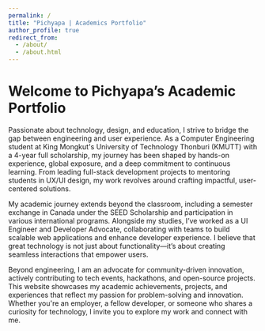 ```yaml
---
permalink: /
title: "Pichyapa | Academics Portfolio"
author_profile: true
redirect_from:
  - /about/
  - /about.html
---
```


# Welcome to Pichyapa’s Academic Portfolio

Passionate about technology, design, and education, I strive to bridge the gap between engineering and user experience. As a Computer Engineering student at King Mongkut's University of Technology Thonburi (KMUTT) with a 4-year full scholarship, my journey has been shaped by hands-on experience, global exposure, and a deep commitment to continuous learning. From leading full-stack development projects to mentoring students in UX/UI design, my work revolves around crafting impactful, user-centered solutions.

My academic journey extends beyond the classroom, including a semester exchange in Canada under the SEED Scholarship and participation in various international programs. Alongside my studies, I’ve worked as a UI Engineer and Developer Advocate, collaborating with teams to build scalable web applications and enhance developer experience. I believe that great technology is not just about functionality—it’s about creating seamless interactions that empower users.

Beyond engineering, I am an advocate for community-driven innovation, actively contributing to tech events, hackathons, and open-source projects. This website showcases my academic achievements, projects, and experiences that reflect my passion for problem-solving and innovation. Whether you're an employer, a fellow developer, or someone who shares a curiosity for technology, I invite you to explore my work and connect with me.
